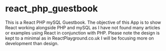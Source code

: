 # react_php_guestbook
This is a React PHP mySQL Guestbook. The objective of this App is to show React working alongside PHP and mySQL as I have not found many articles or examples using React in conjunction with PHP.
Please note the design is kept to a minimal as in ReactPlayground.co.uk I will be focusing more on development than design.
